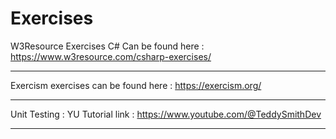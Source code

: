 # Exercises

W3Resource Exercises C# 
Can be found here : https://www.w3resource.com/csharp-exercises/

-------------------------
Exercism exercises can be found here : https://exercism.org/

-------------------------

Unit Testing : YU Tutorial link :  https://www.youtube.com/@TeddySmithDev

-------------------------
